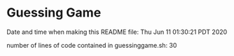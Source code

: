 # Guessing Game
Date and time when making this README file:
Thu Jun 11 01:30:21 PDT 2020

number of lines of code contained in guessinggame.sh:
30

